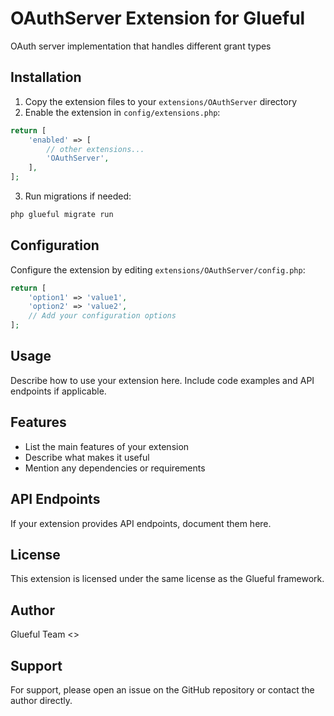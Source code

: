 # OAuthServer Extension for Glueful

OAuth server implementation that handles different grant types

## Installation

1. Copy the extension files to your `extensions/OAuthServer` directory
2. Enable the extension in `config/extensions.php`:

```php
return [
    'enabled' => [
        // other extensions...
        'OAuthServer',
    ],
];
```

3. Run migrations if needed:

```bash
php glueful migrate run
```

## Configuration

Configure the extension by editing `extensions/OAuthServer/config.php`:

```php
return [
    'option1' => 'value1',
    'option2' => 'value2',
    // Add your configuration options
];
```

## Usage

Describe how to use your extension here. Include code examples and API endpoints if applicable.

## Features

- List the main features of your extension
- Describe what makes it useful
- Mention any dependencies or requirements

## API Endpoints

If your extension provides API endpoints, document them here.

## License

This extension is licensed under the same license as the Glueful framework.

## Author

Glueful Team <>

## Support

For support, please open an issue on the GitHub repository or contact the author directly.